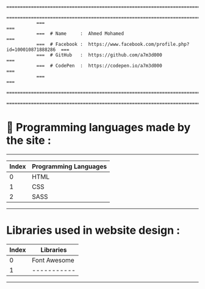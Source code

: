                ===============================================================================                 
               ===============================================================================
               ===                                                                         ===
               ===  # Name     :  Ahmed Mohamed                                            ===
               ===  # Facebook :  https://www.facebook.com/profile.php?id=100010871888286  ===
               ===  # GitHub   :  https://github.com/a7m3d000                              ===
               ===  # CodePen  :  https://codepen.io/a7m3d000                              ===
               ===                                                                         ===
               ===============================================================================
               ===============================================================================




# :pushpin: Programming languages ​​made by the site :
---

Index  |  Programming Languages
------- |  ---------------------
0       |  HTML
1       |  CSS
2       |  SASS
--------------------------------



# Libraries used in website design :
Index  |  Libraries
------- |  ---------------------
0       |  Font Awesome
1       |  -----------
--------------------------------


